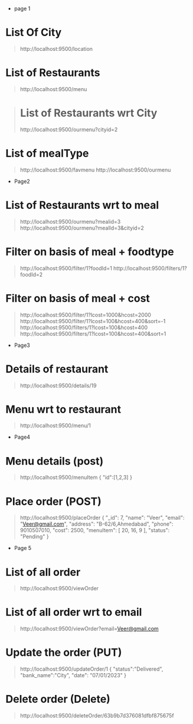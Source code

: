 * page 1
# List Of City
> http://localhost:9500/location

# List of Restaurants
> http://localhost:9500/menu

> # List of Restaurants wrt City
> http://localhost:9500/ourmenu?cityid=2


# List of mealType
> http://localhost:9500/favmenu
> http://localhost:9500/ourmenu

* Page2
# List of Restaurants wrt to meal
> http://localhost:9500/ourmenu?mealid=3
> http://localhost:9500/ourmenu?mealId=3&cityid=2

# Filter on basis of meal + foodtype
> http://localhost:9500/filter/1?foodId=1
> http://localhost:9500/filters/1?foodId=2

# Filter on basis of meal + cost
> http://localhost:9500/filter/1?lcost=1000&hcost=2000
> http://localhost:9500/filter/1?lcost=100&hcost=400&sort=-1
> http://localhost:9500/filters/1?lcost=100&hcost=400
> http://localhost:9500/filters/1?lcost=100&hcost=400&sort=1

* Page3
# Details of restaurant
> http://localhost:9500/details/19
<!-- >http://localhost:9500/details/63b6843cc4e03a72df544377 -->


# Menu wrt to restaurant
> http://localhost:9500/menu/1


* Page4
# Menu details (post)
> http://localhost:9500/menuItem
{
    "id":[1,2,3]
}

# Place order (POST)
> http://localhost:9500/placeOrder
{
    "_id": 7,
    "name": "Veer",
    "email": "Veer@gmail.com",
    "address": "B-62/6,Ahmedabad",
    "phone": 9010507010,
    "cost": 2500,
    "menuItem": [
        20,
        16,
        9
    ],
    "status": "Pending"
}

* Page 5
# List of all order
> http://localhost:9500/viewOrder

# List of all order wrt to email
> http://localhost:9500/viewOrder?email=Veer@gmail.com

# Update the order (PUT)
> http://localhost:9500/updateOrder/1
{
    "status":"Delivered",
    "bank_name":"City",
    "date": "07/01/2023"
}

# Delete order (Delete)
> http://localhost:9500/deleteOrder/63b9b7d376081dfbf875675f